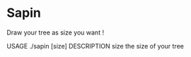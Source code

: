 # Sapin

Draw your tree as size you want ! 

USAGE
  ./sapin   [size]
DESCRIPTION
	size	    the size of your tree
